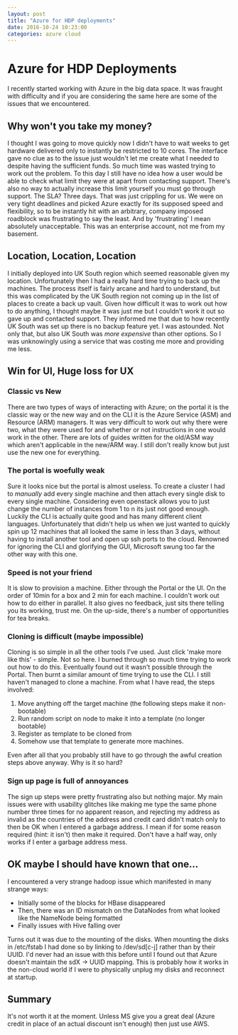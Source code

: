 ```yaml
---
layout: post
title: "Azure for HDP deployments"
date: 2016-10-24 10:23:00
categories: azure cloud
---
```


# Azure for HDP Deployments
I recently started working with Azure in the big data space. It was fraught with difficulty and if you are considering the same here are some of the issues that we encountered. 

## Why won't you take my money?
I thought I was going to move quickly now I didn't have to wait weeks to get hardware delivered only to instantly be restricted to 10 cores. The interface gave no clue as to the issue just wouldn't let me create what I needed to despite having the sufficient funds. So much time was wasted trying to work out the problem. To this day I still have no idea how a user would be able to check what limit they were at apart from contacting support. There's also no way to actually increase this limit yourself you must go through support. The SLA? Three days. 
    That was just crippling for us. We were on very tight deadlines and picked Azure exactly for its supposed speed and flexibility, so to be instantly hit with an arbitrary, company imposed roadblock was frustrating to say the least. And by 'frustrating' I mean absolutely unacceptable. This was an enterprise account, not me from my basement.

## Location, Location, Location
I initially deployed into UK South region which seemed reasonable given my location. Unfortunately then I had a really hard time trying to back up the machines. The process itself is fairly arcane and hard to understand, but this was complicated by the UK South region not coming up in the list of places to create a back up vault. Given how difficult it was to work out how to do anything, I thought maybe it was just me but I couldn't work it out so gave up and contacted support. They informed me that due to how recently UK South was set up there is no backup feature yet. 
I was astounded. Not only that, but also UK South was *more expensive* than other options. So I was unknowingly using a service that was costing me more and providing me less. 

## Win for UI, Huge loss for UX

### Classic vs New
There are two types of ways of interacting with Azure; on the portal it is the classic way or the new way and on the CLI it is the Azure Service (ASM) and Resource (ARM) managers. It was very difficult to work out why there were two, what they were used for and whether or not instructions in one would work in the other. There are lots of guides written for the old/ASM way which aren't applicable in the new/ARM way. I still don't really know but just use the new one for everything.

### The portal is woefully weak
Sure it looks nice but the portal is almost useless. To create a cluster I had to *manually* add every single machine and then attach every single disk to every single machine. Considering even openstack allows you to just change the number of instances from 1 to n its just not good enough. Luckily the CLI is actually quite good and has many different client languages. Unfortunately that didn't help us when we just wanted to quickly spin up 12 machines that all looked the same in less than 3 days, without having to install another tool and open up ssh ports to the cloud. Renowned for ignoring the CLI and glorifying the GUI, Microsoft swung too far the other way with this one.

### Speed is not your friend
It is slow to provision a machine. Either through the Portal or the UI. On the order of 10min for a box and 2 min for each machine. I couldn't work out how to do either in parallel. It also gives no feedback, just sits there telling you its working, trust me. 
On the up-side, there's a number of opportunities for tea breaks. 

### Cloning is difficult (maybe impossible)
Cloning is so simple in all the other tools I've used. Just click 'make more like this' - simple. Not so here. I burned through so much time trying to work out how to do this. Eventually found out it wasn't possible through the Portal. Then burnt a similar amount of time trying to use the CLI.
I still haven't managed to clone a machine. From what I have read, the steps involved:
1. Move anything off the target machine (the following steps make it non-bootable)
2. Run random script on node to make it into a template (no longer bootable)
3. Register as template to be cloned from
4. Somehow use that template to generate more machines.

Even after all that you probably still have to go through the awful creation steps above anyway. Why is it so hard?

### Sign up page is full of annoyances
The sign up steps were pretty frustrating also but nothing major. My main issues were with usability glitches like making me type the same phone number three times for no apparent reason, and rejecting my address as invalid as the countries of the address and credit card didn't match only to then be OK when I entered a garbage address. 
I mean if for some reason required (hint: it isn't) then make it required. Don't have a half way, only works if I enter a garbage address mess.

## OK maybe I should have known that one...
I encountered a very strange hadoop issue which manifested in many strange ways:

* Initially some of the blocks for HBase disappeared
* Then, there was an ID mismatch on the DataNodes from what looked like the NameNode being formatted
* Finally issues with Hive falling over

Turns out it was due to the mounting of the disks. When mounting the disks in /etc/fstab I had done so by linking to /dev/sd[c-j] rather than by their UUID. I'd never had an issue with this before until I found out that Azure doesn't maintain the sdX -> UUID mapping. This is probably how it works in the non-cloud world if I were to physically unplug my disks and reconnect at startup. 

## Summary
It's not worth it at the moment. Unless MS give you a great deal (Azure credit in place of an actual discount isn't enough) then just use AWS.
